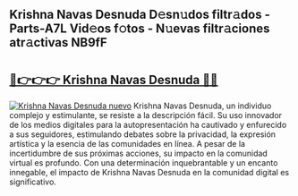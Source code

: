 ## Krishna Navas Desnuda D𝚎sn𝚞dos filtr𝚊dos - Parts-A7L Vid𝚎os f𝚘tos - N𝚞evas filtr𝚊ciones atr𝚊ctivas NB9fF

# <h2><a href="http://mb47qu.tromn.icu/?c=Krishna+Navas+Desnuda">🔗👉👉👉 Krishna Navas Desnuda 🔗🔗</a></h2>

[![Krishna Navas Desnuda nuevo](https://i.imgur.com/pEAQMta.gif)](http://mb47qu.tromn.icu/?c=Krishna+Navas+Desnuda)
Krishna Navas Desnuda, un individuo complejo y estimulante, se resiste a la descripción fácil. Su uso innovador de los medios digitales para la autopresentación ha cautivado y enfurecido a sus seguidores, estimulando debates sobre la privacidad, la expresión artística y la esencia de las comunidades en línea. A pesar de la incertidumbre de sus próximas acciones, su impacto en la comunidad virtual es profundo. Con una determinación inquebrantable y un encanto innegable, el impacto de Krishna Navas Desnuda en la comunidad digital es significativo.
